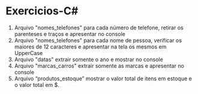 # Exercicios-C#

1) Arquivo "nomes_telefones" para cada número de telefone, retirar os parenteses e traços e apresentar no console
2) Arquivo "nomes_telefones" para cada nome de pessoa, verificar os maiores de 12 caracteres e apresentar na tela os mesmos em UpperCase
3) Arquivo "datas" extrair somente o ano e mostrar no console
4) Arquivo "marcas_carros" extrair somente as marcas e apresentar no console
5) Arquivo “produtos_estoque” mostrar o valor total de itens em estoque e o valor total em $.
